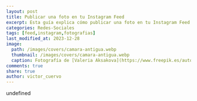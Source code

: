 ```yaml
---
layout: post
title: Publicar una foto en tu Instagram Feed
excerpt: Esta guía explica cómo publicar una foto en tu Instagram Feed y detalla los pasos necesarios para compartir contenido en esta red social.
categories: Redes-Sociales
tags: [feed,instagram,fotografias]
last_modified_at: 2023-12-28
image:
  path: /images/covers/camara-antigua.webp
  thumbnail: /images/covers/camara-antigua.webp
  caption: Fotografía de [Valeria Aksakova](https://www.freepik.es/autor/valeria-aksakova)
comments: true
share: true
author: victor_cuervo
---
```

undefined